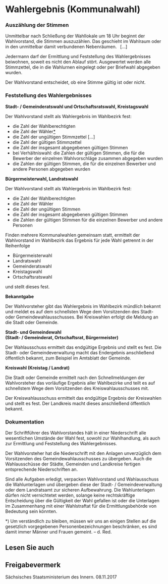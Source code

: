 # Wahlergebnis (Kommunalwahl)

### Auszählung der Stimmen

Unmittelbar nach Schließung der Wahllokale um 18 Uhr beginnt der Wahlvorstand, die Stimmen auszuzählen. Das geschieht im Wahlraum oder in den unmittelbar damit verbundenen Nebenräumen.  [...]

Jedermann darf der Ermittlung und Feststellung des Wahlergebnisses beiwohnen, soweit es nicht den Ablauf stört. Ausgewertet werden alle Stimmzettel, die in die Wahlurnen eingelegt oder per Briefwahl abgegeben wurden.

Der Wahlvorstand entscheidet, ob eine Stimme gültig ist oder nicht.

### Feststellung des Wahlergebnisses

**Stadt- / Gemeinderatswahl und Ortschaftsratswahl, Kreistagswahl**

Der Wahlvorstand stellt als Wahlergebnis im Wahlbezirk fest:

* die Zahl der Wahlberechtigten
* die Zahl der Wähler[\*](#*)
* die Zahl der ungültigen Stimmzettel [...]
* die Zahl der gültigen Stimmzettel
* die Zahl der insgesamt abgegebenen gültigen Stimmen
* bei Verhältniswahl: die Zahlen der gültigen Stimmen, die für die Bewerber der einzelnen Wahlvorschläge zusammen abgegeben wurden
* die Zahlen der gültigen Stimmen, die für die einzelnen Bewerber und andere Personen abgegeben wurden

**Bürgermeisterwahl, Landratswahl**

Der Wahlvorstand stellt als Wahlergebnis im Wahlbezirk fest:

* die Zahl der Wahlberechtigten
* die Zahl der Wähler
* die Zahl der ungültigen Stimmen
* die Zahl der insgesamt abgegebenen gültigen Stimmen
* die Zahlen der gültigen Stimmen für die einzelnen Bewerber und andere Personen

Finden mehrere Kommunalwahlen gemeinsam statt, ermittelt der Wahlvorstand im Wahlbezirk das Ergebnis für jede Wahl getrennt in der Reihenfolge

* Bürgermeisterwahl
* Landratswahl
* Gemeinderatswahl
* Kreistagswahl
* Ortschaftsratswahl

und stellt dieses fest.

**Bekanntgabe**

Der Wahlvorsteher gibt das Wahlergebnis im Wahlbezirk mündlich bekannt und meldet es auf dem schnellsten Wege dem Vorsitzenden des Stadt- oder Gemeindewahlausschusses. Bei Kreiswahlen erfolgt die Meldung an die Stadt oder Gemeinde.

**Stadt- und Gemeindewahl  
(Stadt- / Gemeinderat, Ortschaftsrat, Bürgermeister)**

Der Wahlausschuss ermittelt das endgültige Ergebnis und stellt es fest. Die Stadt- oder Gemeindeverwaltung macht das Endergebnis anschließend öffentlich bekannt, zum Beispiel im Amtsblatt der Gemeinde.

**Kreiswahl (Kreistag / Landrat)**

Die Stadt oder Gemeinde ermittelt nach den Schnellmeldungen der Wahlvorsteher das vorläufige Ergebnis aller Wahlbezirke und teilt es auf schnellstem Wege dem Vorsitzenden des Kreiswahlausschusses mit.

Der Kreiswahlausschuss ermittelt das endgültige Ergebnis der Kreiswahlen und stellt es fest. Der Landkreis macht dieses anschließend öffentlich bekannt.

### Dokumentation

Der Schriftführer des Wahlvorstandes hält in einer Niederschrift alle wesentlichen Umstände der Wahl fest, sowohl zur Wahlhandlung, als auch zur Ermittlung und Feststellung des Wahlergebnisses.

Der Wahlvorsteher hat die Niederschrift mit den Anlagen unverzüglich dem Vorsitzenden des Gemeindewahlausschusses zu übergeben. Auch die Wahlausschüsse der Städte, Gemeinden und Landkreise fertigen entsprechende Niederschriften an.

Sind alle Aufgaben erledigt, verpacken Wahlvorstand und Wahlausschuss die Wahlunterlagen und übergeben diese der Stadt- / Gemeindeverwaltung oder dem Landratsamt zur sicheren Aufbewahrung. Die Wahlunterlagen dürfen nicht vernichtetet werden, solange keine rechtskräftige Entscheidung über die Gültigkeit der Wahl gefallen ist oder die Unterlagen im Zusammenhang mit einer Wahlstraftat für die Ermittlungsbehörde von Bedeutung sein könnten.

\*) Um verständlich zu bleiben, müssen wir uns an einigen Stellen auf die gesetzlich vorgegebenen Personenbezeichnungen beschränken, es sind damit immer Männer und Frauen gemeint. – d. Red.

## Lesen Sie auch

## Freigabevermerk

Sächsisches Staatsministerium des Innern. 08.11.2017

